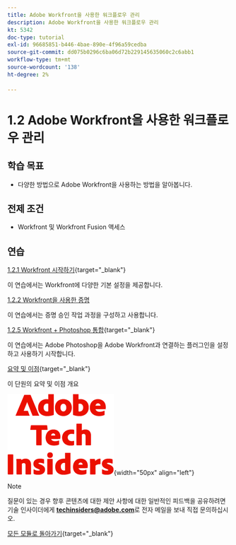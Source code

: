 ```yaml
---
title: Adobe Workfront을 사용한 워크플로우 관리
description: Adobe Workfront을 사용한 워크플로우 관리
kt: 5342
doc-type: tutorial
exl-id: 96685851-b446-4bae-890e-4f96a59cedba
source-git-commit: dd075b0296c6ba06d72b229145635060c2c6abb1
workflow-type: tm+mt
source-wordcount: '138'
ht-degree: 2%

---
```


# 1.2 Adobe Workfront을 사용한 워크플로우 관리

## 학습 목표

- 다양한 방법으로 Adobe Workfront을 사용하는 방법을 알아봅니다.

## 전제 조건

- Workfront 및 Workfront Fusion 액세스

## 연습

[1.2.1 Workfront 시작하기](./ex1.md){target="_blank"}

이 연습에서는 Workfront에 다양한 기본 설정을 제공합니다.

[1.2.2 Workfront을 사용한 증명](./ex2.md)

이 연습에서는 증명 승인 작업 과정을 구성하고 사용합니다.

[1.2.5 Workfront + Photoshop 통합](./ex5.md){target="_blank"}

이 연습에서는 Adobe Photoshop을 Adobe Workfront과 연결하는 플러그인을 설정하고 사용하기 시작합니다.

[요약 및 이점](./summary.md){target="_blank"}

이 단원의 요약 및 이점 개요

![기술 내부자](./../../../assets/images/techinsiders.png){width="50px" align="left"}

>[!NOTE]
>
>질문이 있는 경우 향후 콘텐츠에 대한 제안 사항에 대한 일반적인 피드백을 공유하려면 기술 인사이더에게 **techinsiders@adobe.com**&#x200B;로 전자 메일을 보내 직접 문의하십시오.

[모든 모듈로 돌아가기](../../../overview.md){target="_blank"}
